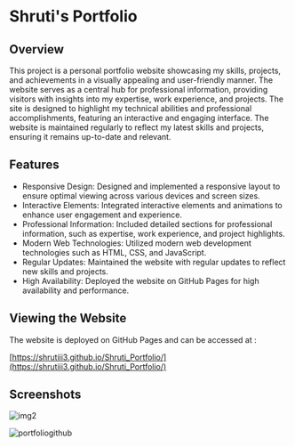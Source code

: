 # Shruti's Portfolio
## Overview
This project is a personal portfolio website showcasing my skills, projects, and achievements in a visually appealing and user-friendly manner. The website serves as a central hub for professional information, providing visitors with insights into my expertise, work experience, and projects. The site is designed to highlight my technical abilities and professional accomplishments, featuring an interactive and engaging interface. The website is maintained regularly to reflect my latest skills and projects, ensuring it remains up-to-date and relevant.
## Features
- Responsive Design: Designed and implemented a responsive layout to ensure optimal viewing across various devices and screen sizes.
- Interactive Elements: Integrated interactive elements and animations to enhance user engagement and experience.
- Professional Information: Included detailed sections for professional information, such as expertise, work experience, and project highlights.
- Modern Web Technologies: Utilized modern web development technologies such as HTML, CSS, and JavaScript.
- Regular Updates: Maintained the website with regular updates to reflect new skills and projects.
- High Availability: Deployed the website on GitHub Pages for high availability and performance.
## Viewing the Website
The website is deployed on GitHub Pages and can be accessed at :

[https://shrutiii3.github.io/Shruti_Portfolio/](https://shrutiii3.github.io/Shruti_Portfolio/)
## Screenshots
![img2](https://github.com/Shrutiii3/Shruti_Portfolio/assets/124484769/60110761-75f7-4287-8c06-a3db4dd0ac6f)   

![portfoliogithub](https://github.com/Shrutiii3/Shruti_Portfolio/assets/124484769/789c4ae1-1ed9-49b3-9828-2df3a8bccec3)

